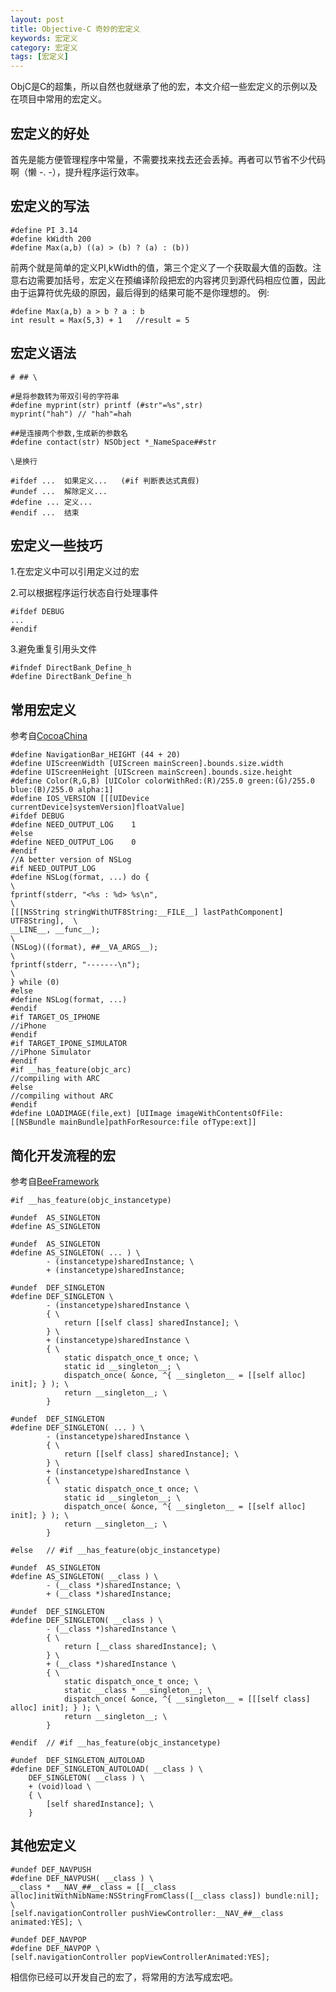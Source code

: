 ```yaml
---
layout: post
title: Objective-C 奇妙的宏定义
keywords: 宏定义
category: 宏定义
tags: [宏定义]
---
```


ObjC是C的超集，所以自然也就继承了他的宏，本文介绍一些宏定义的示例以及在项目中常用的宏定义。

## 宏定义的好处

首先是能方便管理程序中常量，不需要找来找去还会丢掉。再者可以节省不少代码啊（懒 -. -），提升程序运行效率。

## 宏定义的写法

    #define PI 3.14
    #define kWidth 200
    #define Max(a,b) ((a) > (b) ? (a) : (b))
    
前两个就是简单的定义PI,kWidth的值，第三个定义了一个获取最大值的函数。注意右边需要加括号，宏定义在预编译阶段把宏的内容拷贝到源代码相应位置，因此由于运算符优先级的原因，最后得到的结果可能不是你理想的。
例:

    #define Max(a,b) a > b ? a : b
    int result = Max(5,3) + 1   //result = 5
    
## 宏定义语法

    # ## \
    
    #是将参数转为带双引号的字符串
    #define myprint(str) printf (#str"=%s",str)
    myprint("hah") // "hah"=hah
    
    ##是连接两个参数,生成新的参数名
    #define contact(str) NSObject *_NameSpace##str
    
    \是换行
    
    #ifdef ...  如果定义...   (#if 判断表达式真假)
    #undef ...  解除定义...
    #define ... 定义...
    #endif ...  结束  
    
## 宏定义一些技巧

1.在宏定义中可以引用定义过的宏

2.可以根据程序运行状态自行处理事件

    #ifdef DEBUG
    ...
    #endif 
    
3.避免重复引用头文件

    #ifndef DirectBank_Define_h
    #define DirectBank_Define_h
    
## 常用宏定义
参考自[CocoaChina](http://www.cocoachina.com/industry/20130328/5907.html)

    #define NavigationBar_HEIGHT (44 + 20)
    #define UIScreenWidth [UIScreen mainScreen].bounds.size.width
    #define UIScreenHeight [UIScreen mainScreen].bounds.size.height
    #define Color(R,G,B) [UIColor colorWithRed:(R)/255.0 green:(G)/255.0 blue:(B)/255.0 alpha:1]
    #define IOS_VERSION [[[UIDevice currentDevice]systemVersion]floatValue]
    #ifdef DEBUG
    #define NEED_OUTPUT_LOG    1
    #else
    #define NEED_OUTPUT_LOG    0
    #endif
    //A better version of NSLog
    #if NEED_OUTPUT_LOG
    #define NSLog(format, ...) do {                                             \
    fprintf(stderr, "<%s : %d> %s\n",                                           \
    [[[NSString stringWithUTF8String:__FILE__] lastPathComponent] UTF8String],  \
    __LINE__, __func__);                                                        \
    (NSLog)((format), ##__VA_ARGS__);                                           \
    fprintf(stderr, "-------\n");                                               \
    } while (0)
    #else
    #define NSLog(format, ...)
    #endif
    #if TARGET_OS_IPHONE
    //iPhone
    #endif
    #if TARGET_IPONE_SIMULATOR
    //iPhone Simulator
    #endif
    #if __has_feature(objc_arc)
    //compiling with ARC
    #else
    //compiling without ARC
    #endif
    #define LOADIMAGE(file,ext) [UIImage imageWithContentsOfFile:[[NSBundle mainBundle]pathForResource:file ofType:ext]]
    
## 简化开发流程的宏
参考自[BeeFramework](http://www.bee-framework.com)

    #if __has_feature(objc_instancetype)

	#undef	AS_SINGLETON
	#define AS_SINGLETON

	#undef	AS_SINGLETON
	#define AS_SINGLETON( ... ) \
			- (instancetype)sharedInstance; \
			+ (instancetype)sharedInstance;

	#undef	DEF_SINGLETON
	#define DEF_SINGLETON \
			- (instancetype)sharedInstance \
			{ \
				return [[self class] sharedInstance]; \
			} \
			+ (instancetype)sharedInstance \
			{ \
				static dispatch_once_t once; \
				static id __singleton__; \
				dispatch_once( &once, ^{ __singleton__ = [[self alloc] init]; } ); \
				return __singleton__; \
			}

	#undef	DEF_SINGLETON
	#define DEF_SINGLETON( ... ) \
			- (instancetype)sharedInstance \
			{ \
				return [[self class] sharedInstance]; \
			} \
			+ (instancetype)sharedInstance \
			{ \
				static dispatch_once_t once; \
				static id __singleton__; \
				dispatch_once( &once, ^{ __singleton__ = [[self alloc] init]; } ); \
				return __singleton__; \
			}

    #else	// #if __has_feature(objc_instancetype)

	#undef	AS_SINGLETON
	#define AS_SINGLETON( __class ) \
			- (__class *)sharedInstance; \
			+ (__class *)sharedInstance;

	#undef	DEF_SINGLETON
	#define DEF_SINGLETON( __class ) \
			- (__class *)sharedInstance \
			{ \
				return [__class sharedInstance]; \
			} \
			+ (__class *)sharedInstance \
			{ \
				static dispatch_once_t once; \
				static __class * __singleton__; \
				dispatch_once( &once, ^{ __singleton__ = [[[self class] alloc] init]; } ); \
				return __singleton__; \
			}

    #endif	// #if __has_feature(objc_instancetype)

    #undef	DEF_SINGLETON_AUTOLOAD
    #define DEF_SINGLETON_AUTOLOAD( __class ) \
		DEF_SINGLETON( __class ) \
		+ (void)load \
		{ \
			[self sharedInstance]; \
		}

## 其他宏定义

    #undef DEF_NAVPUSH
    #define DEF_NAVPUSH( __class ) \
    __class * __NAV_##__class = [[__class alloc]initWithNibName:NSStringFromClass([__class class]) bundle:nil]; \
    [self.navigationController pushViewController:__NAV_##__class animated:YES]; \

    #undef DEF_NAVPOP
    #define DEF_NAVPOP \
    [self.navigationController popViewControllerAnimated:YES];

相信你已经可以开发自己的宏了，将常用的方法写成宏吧。
